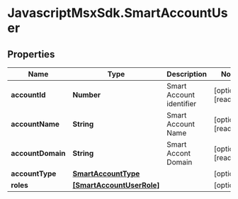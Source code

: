 # JavascriptMsxSdk.SmartAccountUser

## Properties

Name | Type | Description | Notes
------------ | ------------- | ------------- | -------------
**accountId** | **Number** | Smart Account identifier | [optional] [readonly] 
**accountName** | **String** | Smart Account Name | [optional] [readonly] 
**accountDomain** | **String** | Smart Accont Domain | [optional] [readonly] 
**accountType** | [**SmartAccountType**](SmartAccountType.md) |  | [optional] 
**roles** | [**[SmartAccountUserRole]**](SmartAccountUserRole.md) |  | [optional] 



